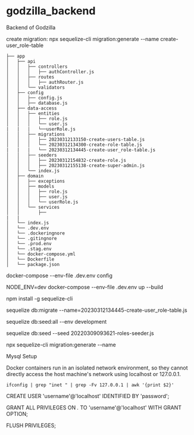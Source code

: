 # godzilla_backend
Backend of Godzilla


create migration:
npx sequelize-cli migration:generate --name create-user_role-table



```
├── app
│   ├── api
│   │   ├── controllers
│   │   │   ├── authController.js
│   │   ├── routes
│   │   │   ├── authRouter.js
│   │   └── validators
│   ├── config
│   │   ├── config.js
│   │   ├── database.js
│   ├── data-access
│   │   ├── entities
│   │   │   ├── role.js
│   │   │   └── user.js
|   |   |   └──userRole.js
│   │   ├── migrations
│   │   │   ├── 20230312133150-create-users-table.js
│   │   │   └── 20230312134300-create-role-table.js
|   |   |   └── 20230312134445-create-user_role-table.js
│   │   ├── seeders
│   │   │   ├── 20230312154832-create-role.js
│   │   │   ├── 20230312155138-create-super-admin.js
│   │   └── index.js
│   ├── domain
│   │   ├── exceptions
│   │   ├── models
│   │   │   ├── role.js
│   │   │   ├── user.js
│   │   │   └── userRole.js
│   │   └── services
│   │       ├──
|   |   
│   └── index.js
│   └── .dev.env
│   └── .dockeringnore
│   └── .gitingnore
│   └── .prod.env
│   └── .stag.env
│   └── docker-compose.yml
│   └── Dockerfile
│   └── package.json

```

docker-compose --env-file .dev.env config

NODE_ENV=dev docker-compose --env-file .dev.env up --build 

npm install -g sequelize-cli

sequelize db:migrate --name=20230312134445-create-user_role-table.js 

sequelize db:seed:all --env development

sequelize db:seed --seed 20220309093621-roles-seeder.js

npx sequelize-cli migration:generate --name <migration-name>



Mysql Setup

Docker containers run in an isolated network environment, so they cannot directly access the host machine's network using localhost or 127.0.0.1.

`ifconfig | grep "inet " | grep -Fv 127.0.0.1 | awk '{print $2}'`


CREATE USER 'username'@'localhost' IDENTIFIED BY 'password';

GRANT ALL PRIVILEGES ON *.* TO 'username'@'localhost' WITH GRANT OPTION;

FLUSH PRIVILEGES;

